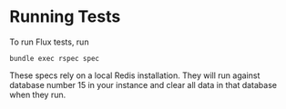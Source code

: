 Running Tests
=============

To run Flux tests, run

    bundle exec rspec spec

These specs rely on a local Redis installation. They will run against database
number 15 in your instance and clear all data in that database when they run.
